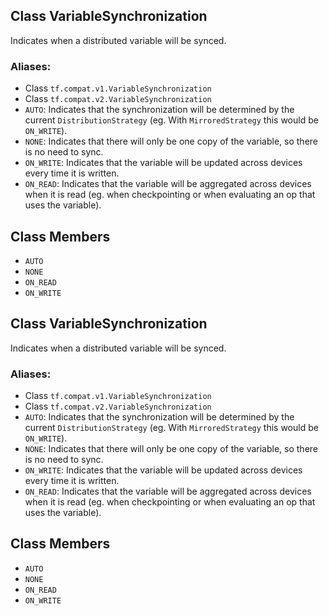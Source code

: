 ## Class VariableSynchronization

Indicates when a distributed variable will be synced.
### Aliases:
- Class `tf.compat.v1.VariableSynchronization`
- Class `tf.compat.v2.VariableSynchronization`
- `AUTO`: Indicates that the synchronization will be determined by the current `DistributionStrategy` (eg. With `MirroredStrategy` this would be `ON_WRITE`).
- `NONE`: Indicates that there will only be one copy of the variable, so there is no need to sync.
- `ON_WRITE`: Indicates that the variable will be updated across devices every time it is written.
- `ON_READ`: Indicates that the variable will be aggregated across devices when it is read (eg. when checkpointing or when evaluating an op that uses the variable).
## Class Members
- `AUTO`
- `NONE`
- `ON_READ`
- `ON_WRITE`
## Class VariableSynchronization

Indicates when a distributed variable will be synced.
### Aliases:
- Class `tf.compat.v1.VariableSynchronization`
- Class `tf.compat.v2.VariableSynchronization`
- `AUTO`: Indicates that the synchronization will be determined by the current `DistributionStrategy` (eg. With `MirroredStrategy` this would be `ON_WRITE`).
- `NONE`: Indicates that there will only be one copy of the variable, so there is no need to sync.
- `ON_WRITE`: Indicates that the variable will be updated across devices every time it is written.
- `ON_READ`: Indicates that the variable will be aggregated across devices when it is read (eg. when checkpointing or when evaluating an op that uses the variable).
## Class Members
- `AUTO`
- `NONE`
- `ON_READ`
- `ON_WRITE`
